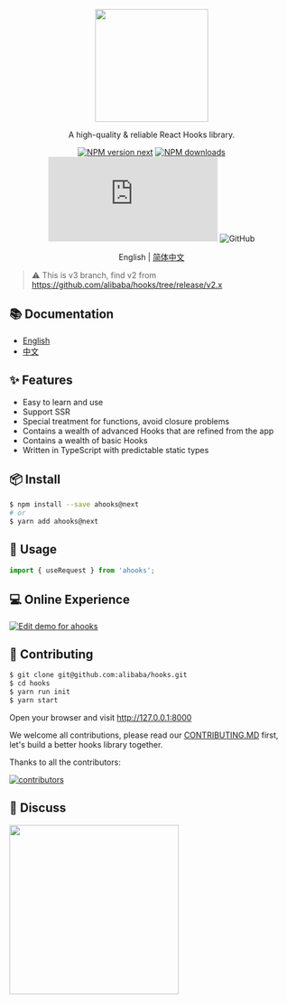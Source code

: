 <p align="center">
  <a href="https://ahooks.js.org">
    <img width="200" src="https://ahooks.js.org/logo.svg">
  </a>
</p>

<div align="center">

A high-quality & reliable React Hooks library.

[![NPM version next][image-1]][1]
[![NPM downloads][image-2]][2]
![gzip size](https://img.badgesize.io/https:/unpkg.com/ahooks@next/dist/ahooks.js?label=gzip%20size&compression=gzip)
![GitHub](https://img.shields.io/github/license/alibaba/hooks)

English | [简体中文](https://github.com/alibaba/hooks/blob/master/README.zh-CN.md)

</div>

> :warning: This is v3 branch, find v2 from <a href="https://github.com/alibaba/hooks/tree/release/v2.x" target="_blank">https://github.com/alibaba/hooks/tree/release/v2.x</a>

## 📚 Documentation

- [English](https://ahooks-next.surge.sh/)
- [中文](https://ahooks-next.surge.sh/zh-CN/)

## ✨ Features

- Easy to learn and use
- Support SSR
- Special treatment for functions, avoid closure problems
- Contains a wealth of advanced Hooks that are refined from the app
- Contains a wealth of basic Hooks
- Written in TypeScript with predictable static types

## 📦 Install

```bash
$ npm install --save ahooks@next
# or
$ yarn add ahooks@next
```

## 🔨 Usage

```js
import { useRequest } from 'ahooks';
```

## 💻 Online Experience

[![Edit demo for ahooks](https://codesandbox.io/static/img/play-codesandbox.svg)](https://codesandbox.io/s/demo-for-ahooks-forked-fg79k?file=/src/App.js)

## 🤝 Contributing

```bash
$ git clone git@github.com:alibaba/hooks.git
$ cd hooks
$ yarn run init
$ yarn start
```

Open your browser and visit http://127.0.0.1:8000

We welcome all contributions, please read our [CONTRIBUTING.MD](https://github.com/alibaba/hooks/blob/master/CONTRIBUTING.md) first, let's build a better hooks library together.

Thanks to all the contributors:

<a href="https://github.com/alibaba/hooks/graphs/contributors">
  <img src="https://opencollective.com/ahooks/contributors.svg?width=960&button=false" alt="contributors" />
</a>

## 👥 Discuss

<img src="https://user-images.githubusercontent.com/12526493/141303172-68f25577-c7b7-4ff7-bdff-25fd0f4d5214.JPG" width="300" />

[1]: https://www.npmjs.com/package/ahooks
[2]: https://npmjs.org/package/ahooks
[image-1]: https://img.shields.io/npm/v/ahooks.svg?style=flat
[image-2]: https://img.shields.io/npm/dm/ahooks.svg?style=flat
